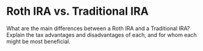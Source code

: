 # Roth IRA vs. Traditional IRA

What are the main differences between a Roth IRA and a Traditional IRA? Explain the tax advantages and disadvantages of each, and for whom each might be most beneficial.